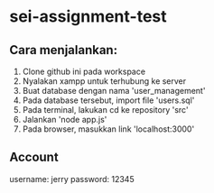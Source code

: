 # sei-assignment-test

## Cara menjalankan:
1. Clone github ini pada workspace
2. Nyalakan xampp untuk terhubung ke server
3. Buat database dengan nama 'user_management'
4. Pada database tersebut, import file 'users.sql'
5. Pada terminal, lakukan cd ke repository 'src'
6. Jalankan 'node app.js'
7. Pada browser, masukkan link 'localhost:3000'

## Account
username: jerry
password: 12345
